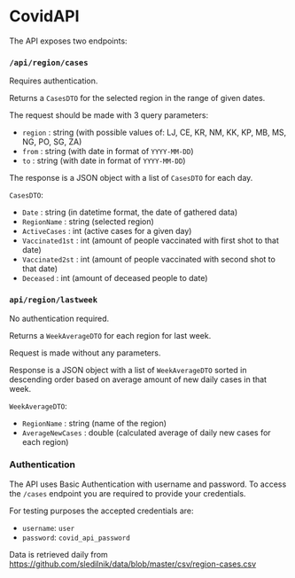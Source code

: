 # CovidAPI

The API exposes two endpoints:

### `/api/region/cases`

Requires authentication.

Returns a `CasesDTO` for the selected region in the range of given dates.

The request should be made with 3 query parameters:
* `region` : string (with possible values of: LJ, CE, KR, NM, KK, KP, MB, MS, NG, PO, SG, ZA)
* `from` : string (with date in format of `YYYY-MM-DD`)
* `to` : string (with date in format of `YYYY-MM-DD`)

The response is a JSON object with a list of `CasesDTO` for each day.

`CasesDTO`:
* `Date` : string (in datetime format, the date of gathered data)
* `RegionName` : string (selected region)
* `ActiveCases` : int (active cases for a given day)
* `Vaccinated1st` : int (amount of people vaccinated with first shot to that date)
* `Vaccinated2st` : int (amount of people vaccinated with second shot to that date)
* `Deceased` : int (amount of deceased people to date)

### `api/region/lastweek`

No authentication required.

Returns a `WeekAverageDTO` for each region for last week.

Request is made without any parameters.

Response is a JSON object with a list of `WeekAverageDTO` sorted in descending order based on average amount of new daily cases in that week.

`WeekAverageDTO`:
* `RegionName` : string (name of the region)
* `AverageNewCases` : double (calculated average of daily new cases for each region)

### Authentication

The API uses Basic Authentication with username and password. To access the `/cases` endpoint you are required to provide your credentials.

For testing purposes the accepted credentials are:
* `username`: `user`
* `password`: `covid_api_password`

Data is retrieved daily from https://github.com/sledilnik/data/blob/master/csv/region-cases.csv